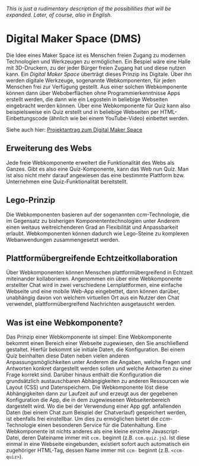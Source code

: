 _This is just a rudimentary description of the possibilities that will be expanded. Later, of course, also in English._

# Digital Maker Space (DMS)
Die Idee eines Maker Space ist es Menschen freien Zugang zu modernen Technologien und Werkzeugen zu ermöglichen. Ein Bespiel wäre eine Halle mit 3D-Druckern, zu der jeder Bürger freien Zugang hat und diese nutzen kann. Ein _Digital Maker Space_ überträgt dieses Prinzip ins Digitale. Über ihn werden digitale Werkzeuge, sogenannte Webkomponenten, für jeden Menschen frei zur Verfügung gestellt. Aus einer solchen Webkomponente können dann über Weboberflächen ohne Programmierkenntnisse Apps erstellt werden, die dann wie ein Legostein in beliebige Webseiten eingebracht werden können. Über eine Webkomponente für Quiz kann also beispielsweise ein Quiz erstellt und in beliebige Webseiten per HTML-Einbettungscode (ähnlich wie bei einem YouTube-Video) einbettet werden.

Siehe auch hier:
[Projektantrag zum Digital Maker Space](https://www.stifterverband.org/file/5203/download?token=lay3iM9c)

## Erweiterung des Webs
Jede freie Webkomponente erweitert die Funktionalität des Webs als Ganzes. Gibt es also eine Quiz-Komponente, kann das Web nun Quiz. Man ist also nicht mehr darauf angewiesen das eine bestimmte Plattform bzw. Unternehmen eine Quiz-Funktionalität bereitstellt.

## Lego-Prinzip
Die Webkomponenten basieren auf der sogenannten _ccm_-Technologie, die im Gegensatz zu bisherigen Komponententechnologien unter Anderem einen weitaus weitreichenderen Grad an Flexibilität und Anpassbarkeit erlaubt. Webkomponenten können dadurch wie Lego-Steine zu komplexen Webanwendungen zusammengesetzt werden.

## Plattformübergreifende Echtzeitkollaboration
Über Webkomponenten können Menschen plattformübergreifend in Echtzeit miteinander kollaborieren. Angenommen ein über eine Webkomponente erstellter Chat wird in zwei verschiedene Lernplattformen, eine einfache Webseite und eine mobile Web-App eingebettet, dann können darüber, unabhängig davon von welchem virtuellen Ort aus ein Nutzer den Chat verwendet, plattformübergreifend Nachrichten ausgetauscht werden.

## Was ist eine Webkomponente?
Das Prinzip einer Webkomponente ist simpel: Eine Webkomponente bekommt einen Bereich einer Webseite zugewiesen, den Sie anschließend gestaltet. Hierfür bekommt sie initiale Daten, die Konfiguration. Bei einem Quiz beinhalten diese Daten neben vielen anderen Anpassungsmöglichkeiten unter Anderem die Angaben, welche Fragen und Antworten konkret dargestellt werden sollen und welche Antworten zu einer Frage korrekt sind. Darüber hinaus enthält die Konfiguration die grundsätzlich austauschbaren Abhängigkeiten zu anderen Ressourcen wie Layout (CSS) und Datenspeichern. Die Webkomponente löst diese Abhängigkeiten dann zur Laufzeit auf und erzeugt aus der gegebenen Konfiguration die App, die in dem zugewiesenen Webseitenbereich dargestellt wird. Wo die bei der Verwendung einer App ggf. anfallenden Daten (bei einem Chat zum Beispiel der Chatverlauf) gespeichert werden, ist ebenfalls frei einstellbar. Um dies zu ermöglichen bietet die _ccm_-Technologie einen besonderen Service für die Datenhaltung. Eine Webkomponente ist nichts anderes als eine kleine einzelne Javascript-Datei, deren Dateiname immer mit `ccm.` beginnt (z.B. `ccm.quiz.js`). Ist diese einmal in eine Webseite eingebunden, existiert sofort auch automatisch ein zugehöriger HTML-Tag, dessen Name immer mit `ccm-` beginnt (z.B. `<ccm-quiz>`).
